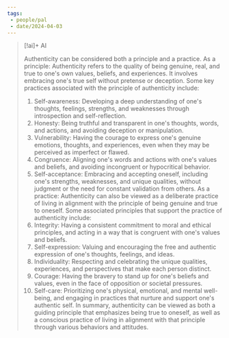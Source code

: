 ```yaml
---
tags:
 - people/pal
 - date/2024-04-03
---
```



> [!ai]+ AI
>
> Authenticity can be considered both a principle and a practice.
> As a principle:
> Authenticity refers to the quality of being genuine, real, and true to one's own values, beliefs, and experiences. It involves embracing one's true self without pretense or deception. Some key practices associated with the principle of authenticity include:
> 1. Self-awareness: Developing a deep understanding of one's thoughts, feelings, strengths, and weaknesses through introspection and self-reflection.
> 2. Honesty: Being truthful and transparent in one's thoughts, words, and actions, and avoiding deception or manipulation.
> 3. Vulnerability: Having the courage to express one's genuine emotions, thoughts, and experiences, even when they may be perceived as imperfect or flawed.
> 4. Congruence: Aligning one's words and actions with one's values and beliefs, and avoiding incongruent or hypocritical behavior.
> 5. Self-acceptance: Embracing and accepting oneself, including one's strengths, weaknesses, and unique qualities, without judgment or the need for constant validation from others.
> As a practice:
> Authenticity can also be viewed as a deliberate practice of living in alignment with the principle of being genuine and true to oneself. Some associated principles that support the practice of authenticity include:
> 1. Integrity: Having a consistent commitment to moral and ethical principles, and acting in a way that is congruent with one's values and beliefs.
> 2. Self-expression: Valuing and encouraging the free and authentic expression of one's thoughts, feelings, and ideas.
> 3. Individuality: Respecting and celebrating the unique qualities, experiences, and perspectives that make each person distinct.
> 4. Courage: Having the bravery to stand up for one's beliefs and values, even in the face of opposition or societal pressures.
> 5. Self-care: Prioritizing one's physical, emotional, and mental well-being, and engaging in practices that nurture and support one's authentic self.
> In summary, authenticity can be viewed as both a guiding principle that emphasizes being true to oneself, as well as a conscious practice of living in alignment with that principle through various behaviors and attitudes.
